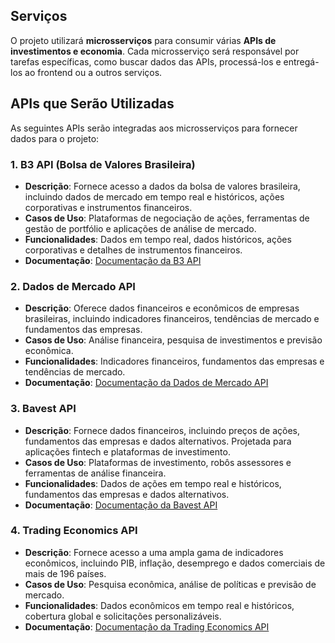 ## Serviços

O projeto utilizará **microsserviços** para consumir várias **APIs de investimentos e economia**. Cada microsserviço será responsável por tarefas específicas, como buscar dados das APIs, processá-los e entregá-los ao frontend ou a outros serviços.

## APIs que Serão Utilizadas

As seguintes APIs serão integradas aos microsserviços para fornecer dados para o projeto:

### 1. **B3 API (Bolsa de Valores Brasileira)**  
   - **Descrição**: Fornece acesso a dados da bolsa de valores brasileira, incluindo dados de mercado em tempo real e históricos, ações corporativas e instrumentos financeiros.  
   - **Casos de Uso**: Plataformas de negociação de ações, ferramentas de gestão de portfólio e aplicações de análise de mercado.  
   - **Funcionalidades**: Dados em tempo real, dados históricos, ações corporativas e detalhes de instrumentos financeiros.  
   - **Documentação**: [Documentação da B3 API](https://developers.b3.com.br/apis)

### 2. **Dados de Mercado API**  
   - **Descrição**: Oferece dados financeiros e econômicos de empresas brasileiras, incluindo indicadores financeiros, tendências de mercado e fundamentos das empresas.  
   - **Casos de Uso**: Análise financeira, pesquisa de investimentos e previsão econômica.  
   - **Funcionalidades**: Indicadores financeiros, fundamentos das empresas e tendências de mercado.  
   - **Documentação**: [Documentação da Dados de Mercado API](https://www.dadosdemercado.com.br/api/docs/empresas/indicadores-financeiros)

### 3. **Bavest API**  
   - **Descrição**: Fornece dados financeiros, incluindo preços de ações, fundamentos das empresas e dados alternativos. Projetada para aplicações fintech e plataformas de investimento.  
   - **Casos de Uso**: Plataformas de investimento, robôs assessores e ferramentas de análise financeira.  
   - **Funcionalidades**: Dados de ações em tempo real e históricos, fundamentos das empresas e dados alternativos.  
   - **Documentação**: [Documentação da Bavest API](https://docs.bavest.co/)

### 4. **Trading Economics API**  
   - **Descrição**: Fornece acesso a uma ampla gama de indicadores econômicos, incluindo PIB, inflação, desemprego e dados comerciais de mais de 196 países.  
   - **Casos de Uso**: Pesquisa econômica, análise de políticas e previsão de mercado.  
   - **Funcionalidades**: Dados econômicos em tempo real e históricos, cobertura global e solicitações personalizáveis.  
   - **Documentação**: [Documentação da Trading Economics API](https://docs.tradingeconomics.com/indicadores/snapshot/)
